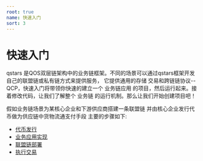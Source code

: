 ```yaml
---
root: true
name: 快速入门
sort: 3
---
```


# 快速入门

qstars 是QOS双层链架构中的业务链框架。不同的场景可以通过qstars框架开发自己的联盟链或私有链方式来提供服务，
它提供通用的存储 交易和跨链链协议--QCP，快速入门将带领你快速的建立一个 业务链应用 的项目，然后运行起来。接
着修改代码，让我们了解整个 业务链 的运行机制。那么让我们开始创建项目吧！

假如业务链场景为某核心企业和下游供应商搭建一条联盟链 并由核心企业发行代币做为供应链中货物流通支付手段 主要的步骤如下:



- [代币发行](create-qsc.md)	
- [业务应用实现](example/start.md)
- [联盟链部署](deploy.md)
- [执行交易](execute.md)
